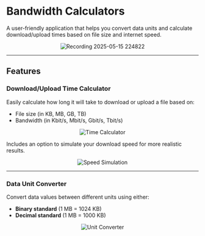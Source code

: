 # Bandwidth Calculators

A user-friendly application that helps you convert data units and calculate download/upload times based on file size and internet speed.

<div align="center">
  <img src="https://github.com/user-attachments/assets/c0f186f0-1c4d-4976-a39d-c7930d14266f" alt="Recording 2025-05-15 224822" />
</div>


---

## Features

### Download/Upload Time Calculator

Easily calculate how long it will take to download or upload a file based on:
- File size (in KB, MB, GB, TB)
- Bandwidth (in Kbit/s, Mbit/s, Gbit/s, Tbit/s)

<div align="center">
  <img src="https://github.com/user-attachments/assets/ccedeb42-c260-418e-8ce4-36e1cda24040" alt="Time Calculator" />
</div>

Includes an option to simulate your download speed for more realistic results.

<div align="center">
  <img src="https://github.com/user-attachments/assets/b60d764b-30b7-4b08-8995-8607832a742f" alt="Speed Simulation" />
</div>

---

### Data Unit Converter

Convert data values between different units using either:
- **Binary standard** (1 MB = 1024 KB)
- **Decimal standard** (1 MB = 1000 KB)

<div align="center">
  <img src="https://github.com/user-attachments/assets/5804e6c8-d53e-41df-b56a-88111c14fbb6" alt="Unit Converter" />
</div>

